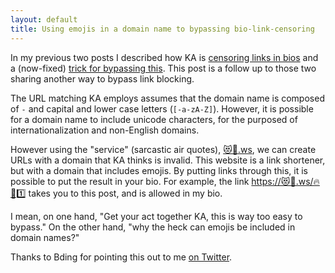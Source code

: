 ```yaml
---
layout: default
title: Using emojis in a domain name to bypassing bio-link-censoring
---
```


In my previous two posts I described how KA is [censoring links in bios](bio-links) and a (now-fixed) [trick for bypassing this](bio-censoring-bypass). This post is a follow up to those two sharing another way to bypass link blocking. 

The URL matching KA employs assumes that the domain name is composed of `-` and capital and lower case letters (`[-a-zA-Z]`). However, it is possible for a domain name to include unicode characters, for the purposed of internationalization and non-English domains.

However using the "service" (sarcastic air quotes), [😻🍕.ws](https://😻🍕.ws), we can create URLs with a domain that KA thinks is invalid. This website is a link shortener, but with a domain that includes emojis. By putting links through this, it is possible to put the result in your bio. For example, the link [https://😻🍕.ws/🔥🍃1️⃣](https://😻🍕.ws/🔥🍃1️⃣) takes you to this post, and is allowed in my bio.

I mean, on one hand, "Get your act together KA, this is way too easy to bypass." On the other hand, "why the heck can emojis be included in domain names?"

Thanks to Bding for pointing this out to me [on Twitter](https://twitter.com/jenazero/status/1124729201570013185).
